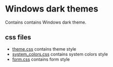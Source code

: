 # Windows dark themes

Contains contains Windows dark theme.

## css files

* [theme.css](theme.css) contains theme style
* [system_colors.css](system_colors.css) contains system colors style 
* [form.css](form.css) contains form style
